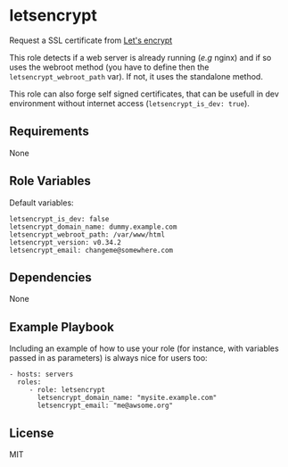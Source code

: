 letsencrypt
=========

Request a SSL certificate from [Let's encrypt](https://letsencrypt.org/)

This role detects if a web server is already running (*e.g* nginx) and if so
uses the webroot method (you have to define then the
`letsencrypt_webroot_path` var). If not, it uses the standalone method. 

This role can also forge self signed certificates, that can be usefull in dev
environment without internet access (`letsencrypt_is_dev: true`). 

Requirements
------------

None

Role Variables
--------------

Default variables:

    letsencrypt_is_dev: false
    letsencrypt_domain_name: dummy.example.com
    letsencrypt_webroot_path: /var/www/html
    letsencrypt_version: v0.34.2
    letsencrypt_email: changeme@somewhere.com

Dependencies
------------

None

Example Playbook
----------------

Including an example of how to use your role (for instance, with variables passed in as parameters) is always nice for users too:

    - hosts: servers
      roles:
         - role: letsencrypt
           letsencrypt_domain_name: "mysite.example.com"
           letsencrypt_email: "me@awsome.org"

License
-------

MIT
